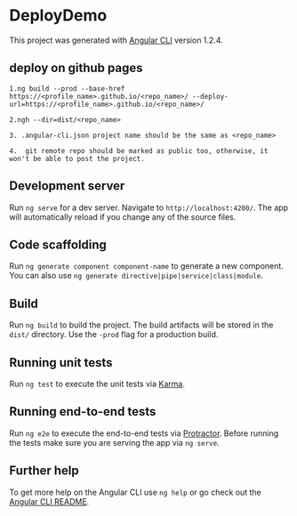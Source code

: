 # DeployDemo

This project was generated with [Angular CLI](https://github.com/angular/angular-cli) version 1.2.4.

## deploy on github pages

```text
1.ng build --prod --base-href https://<profile_name>.github.io/<repo_name>/ --deploy-url=https://<profile_name>.github.io/<repo_name>/

2.ngh --dir=dist/<repo_name>

3. .angular-cli.json project name should be the same as <repo_name>

4.  git remote repo should be marked as public too, otherwise, it won't be able to post the project.

```


## Development server

Run `ng serve` for a dev server. Navigate to `http://localhost:4200/`. The app will automatically reload if you change any of the source files.

## Code scaffolding

Run `ng generate component component-name` to generate a new component. You can also use `ng generate directive|pipe|service|class|module`.

## Build

Run `ng build` to build the project. The build artifacts will be stored in the `dist/` directory. Use the `-prod` flag for a production build.

## Running unit tests

Run `ng test` to execute the unit tests via [Karma](https://karma-runner.github.io).

## Running end-to-end tests

Run `ng e2e` to execute the end-to-end tests via [Protractor](http://www.protractortest.org/).
Before running the tests make sure you are serving the app via `ng serve`.

## Further help

To get more help on the Angular CLI use `ng help` or go check out the [Angular CLI README](https://github.com/angular/angular-cli/blob/master/README.md).
